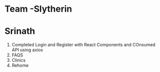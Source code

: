 # Team -Slytherin

# Srinath
1. Completed Login and Register with React Components and COnsumed API using axios
2. FAQS
3. Clinics
4. Rehome